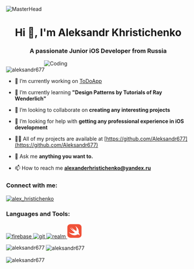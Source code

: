 ![MasterHead](https://www.fegno.com/wp-content/uploads/2022/03/mobile-app-development-company.gif)
<h1 align="center">Hi 👋, I'm Aleksandr Khristichenko</h1>
<h3 align="center">A passionate Junior iOS Developer from Russia</h3>

<img align="right" alt="Coding" width="400" src="https://cdn.dribbble.com/users/1162077/screenshots/3848914/programmer.gif">

<p align="left"> <img src="https://komarev.com/ghpvc/?username=aleksandr677&label=Profile%20views&color=0e75b6&style=flat" alt="aleksandr677" /> </p>

- 🔭 I’m currently working on [ToDoApp](https://github.com/Aleksandr677/ToDoeyApp)

- 🌱 I’m currently learning **"Design Patterns by Tutorials of Ray Wenderlich"**

- 👯 I’m looking to collaborate on **creating any interesting projects**

- 🤝 I’m looking for help with **getting any professional experience in iOS development**

- 👨‍💻 All of my projects are available at [https://github.com/Aleksandr677](https://github.com/Aleksandr677)

- 💬 Ask me **anything you want to.**

- 📫 How to reach me **alexanderhristichenko@yandex.ru**

<h3 align="left">Connect with me:</h3>
<p align="left">
<a href="https://instagram.com/alex_hristichenko" target="blank"><img align="center" src="https://raw.githubusercontent.com/rahuldkjain/github-profile-readme-generator/master/src/images/icons/Social/instagram.svg" alt="alex_hristichenko" height="30" width="40" /></a>
</p>

<h3 align="left">Languages and Tools:</h3>
<p align="left"> <a href="https://firebase.google.com/" target="_blank" rel="noreferrer"> <img src="https://www.vectorlogo.zone/logos/firebase/firebase-icon.svg" alt="firebase" width="40" height="40"/> </a> <a href="https://git-scm.com/" target="_blank" rel="noreferrer"> <img src="https://www.vectorlogo.zone/logos/git-scm/git-scm-icon.svg" alt="git" width="40" height="40"/> </a> <a href="https://realm.io/" target="_blank" rel="noreferrer"> <img src="https://raw.githubusercontent.com/bestofjs/bestofjs-webui/8665e8c267a0215f3159df28b33c365198101df5/public/logos/realm.svg" alt="realm" width="40" height="40"/> </a> <a href="https://developer.apple.com/swift/" target="_blank" rel="noreferrer"> <img src="https://raw.githubusercontent.com/devicons/devicon/master/icons/swift/swift-original.svg" alt="swift" width="40" height="40"/> </a> </p>

<p><img align="left" src="https://github-readme-stats.vercel.app/api/top-langs?username=aleksandr677&show_icons=true&locale=en&layout=compact" alt="aleksandr677" /></p>

<p>&nbsp;<img align="center" src="https://github-readme-stats.vercel.app/api?username=aleksandr677&show_icons=true&locale=en" alt="aleksandr677" /></p>

<p><img align="center" src="https://github-readme-streak-stats.herokuapp.com/?user=aleksandr677&" alt="aleksandr677" /></p>
